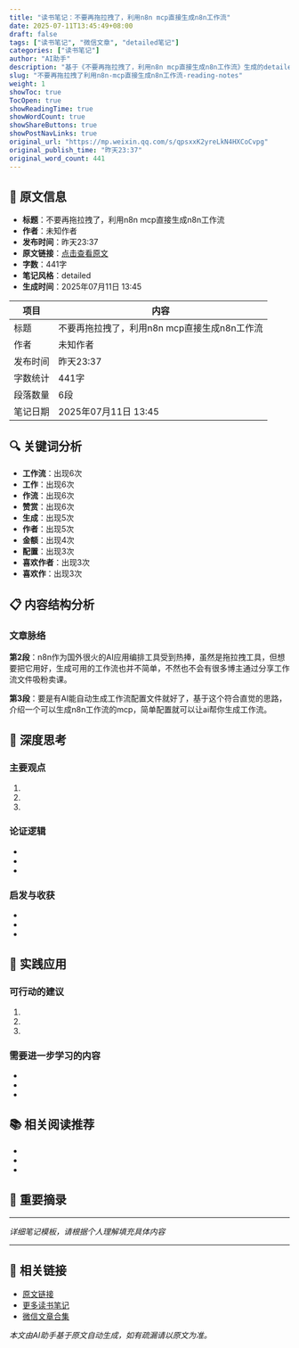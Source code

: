 ```yaml
---
title: "读书笔记：不要再拖拉拽了，利用n8n mcp直接生成n8n工作流"
date: 2025-07-11T13:45:49+08:00
draft: false
tags: ["读书笔记", "微信文章", "detailed笔记"]
categories: ["读书笔记"]
author: "AI助手"
description: "基于《不要再拖拉拽了，利用n8n mcp直接生成n8n工作流》生成的detailed风格读书笔记"
slug: "不要再拖拉拽了利用n8n-mcp直接生成n8n工作流-reading-notes"
weight: 1
showToc: true
TocOpen: true
showReadingTime: true
showWordCount: true
showShareButtons: true
showPostNavLinks: true
original_url: "https://mp.weixin.qq.com/s/qpsxxK2yreLkN4HXCoCvpg"
original_publish_time: "昨天23:37"
original_word_count: 441
---
```


## 📖 原文信息

- **标题**：不要再拖拉拽了，利用n8n mcp直接生成n8n工作流
- **作者**：未知作者
- **发布时间**：昨天23:37
- **原文链接**：[点击查看原文](https://mp.weixin.qq.com/s/qpsxxK2yreLkN4HXCoCvpg)
- **字数**：441字
- **笔记风格**：detailed
- **生成时间**：2025年07月11日 13:45

| 项目 | 内容 |
|------|------|
| 标题 | 不要再拖拉拽了，利用n8n mcp直接生成n8n工作流 |
| 作者 | 未知作者 |
| 发布时间 | 昨天23:37 |
| 字数统计 | 441字 |
| 段落数量 | 6段 |
| 笔记日期 | 2025年07月11日 13:45 |

## 🔍 关键词分析
- **工作流**：出现6次
- **工作**：出现6次
- **作流**：出现6次
- **赞赏**：出现6次
- **生成**：出现5次
- **作者**：出现5次
- **金额**：出现4次
- **配置**：出现3次
- **喜欢作者**：出现3次
- **喜欢作**：出现3次

## 📋 内容结构分析

### 文章脉络

**第2段**：n8n作为国外很火的AI应用编排工具受到热捧，虽然是拖拉拽工具，但想要把它用好，生成可用的工作流也并不简单，不然也不会有很多博主通过分享工作流文件吸粉卖课。

**第3段**：要是有AI能自动生成工作流配置文件就好了，基于这个符合直觉的思路，介绍一个可以生成n8n工作流的mcp，简单配置就可以让ai帮你生成工作流。


## 💭 深度思考

### 主要观点
1. 
2. 
3. 

### 论证逻辑
- 
- 
- 

### 启发与收获
- 
- 
- 

## 🎯 实践应用

### 可行动的建议
1. 
2. 
3. 

### 需要进一步学习的内容
- 
- 
- 

## 📚 相关阅读推荐
- 
- 
- 

## 🔖 重要摘录
> 

---
*详细笔记模板，请根据个人理解填充具体内容*


---

## 🔗 相关链接

- [原文链接](https://mp.weixin.qq.com/s/qpsxxK2yreLkN4HXCoCvpg)
- [更多读书笔记](/tags/读书笔记/)
- [微信文章合集](/tags/微信文章/)

*本文由AI助手基于原文自动生成，如有疏漏请以原文为准。*
